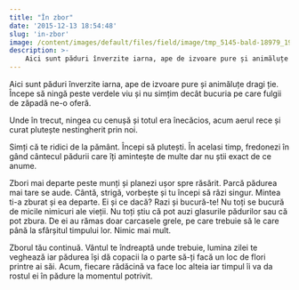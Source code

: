 ```yaml
---
title: "În zbor"
date: '2015-12-13 18:54:48'
slug: 'in-zbor'
image: /content/images/default/files/field/image/tmp_5145-bald-18979_19201035238670.jpg
description: >-
    Aici sunt păduri înverzite iarna, ape de izvoare pure și animăluțe dragi ție. Începe să ningă peste verdele viu și nu simțim decât bucuria pe care fulgii de zăpadă ne-o oferă.Unde în trecut, ningea c
---
```

<div class="kg-card-markdown"><p>Aici sunt păduri înverzite iarna, ape de izvoare pure și animăluțe dragi ție. Începe să ningă peste verdele viu și nu simțim decât bucuria pe care fulgii de zăpadă ne-o oferă.</p>
<p>Unde în trecut, ningea cu cenușă și totul era înecăcios, acum aerul rece și curat plutește nestingherit prin noi.</p>
<p>Simți că te ridici de la pământ. Începi să plutești. În acelasi timp, fredonezi în gând cântecul pădurii care îți amintește de multe dar nu știi exact de ce anume.</p>
<p>Zbori mai departe peste munți și planezi ușor spre răsărit. Parcă pădurea mai tare se aude. Cântă, strigă, vorbește și tu începi să râzi singur. Mintea ti-a zburat și ea departe. Ei și ce dacă? Razi și bucură-te! Nu toți se bucură de micile nimicuri ale vieții. Nu toți știu că pot auzi glasurile pădurilor sau că pot zbura. De ei au rămas doar carcasele grele, pe care trebuie să le care până la sfârșitul timpului lor. Nimic mai mult.</p>
<p>Zborul tău continuă. Vântul te îndreaptă unde trebuie, lumina zilei te veghează iar pădurea își dă copacii la o parte să-ți facă un loc de flori printre ai săi. Acum, fiecare rădăcină va face loc alteia iar timpul îi va da rostul ei în pădure la momentul potrivit.</p>
</div>
    